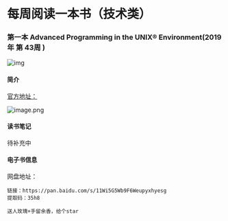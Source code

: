 

# 每周阅读一本书（技术类）





###  第一本 Advanced Programming in the UNIX® Environment(2019年 第 43周 )



 ![img](https://www.linuxidc.com/upload/2018_09/180930121641401.jpg) 



#### 简介

[官方地址：](http://www.apuebook.com/)

![image.png](https://i.loli.net/2019/11/29/QCDy2NczgSrEWtA.png)



#### 读书笔记 

待补充中

#### 电子书信息
网盘地址：
~~~
链接：https://pan.baidu.com/s/11Wi5G5Wb9F6Weupyxhyesg 
提取码：35h8 

送人玫瑰+手留余香，给个star
~~~






